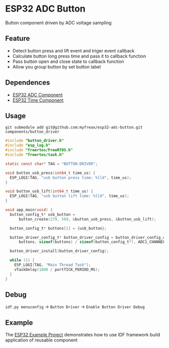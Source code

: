 # ESP32 ADC Button
Button component driven by ADC voltage sampling

## Feature
- Detect button press and lift event and triger event callback
- Calculate button long press time and pass it to callback function
- Pass button open and close state to callback function
- Allow you group button by set button label

## Dependences
- [ESP32 ADC Component](https://github.com/myfreax/esp32-adc)
- [ESP32 Time Component](https://github.com/myfreax/esp32-time)

## Usage
```shell
git submodule add git@github.com:myfreax/esp32-adc-button.git components/button_driver
```
```c
#include "button_driver.h"
#include "esp_log.h"
#include "freertos/FreeRTOS.h"
#include "freertos/task.h"

static const char* TAG = "BUTTON-DRIVER";

void button_usb_press(int64_t time_us) {
  ESP_LOGI(TAG, "usb button press time: %lld", time_us);
}

void button_usb_lift(int64_t time_us) {
  ESP_LOGI(TAG, "usb button lift time: %lld", time_us);
}

void app_main(void) {
  button_config_t* usb_button =
      button_create(279, 569, &button_usb_press, &button_usb_lift);

  button_config_t* buttons[1] = {usb_button};

  button_driver_config_t* button_driver_config = button_driver_config_create(
      buttons, sizeof(buttons) / sizeof(button_config_t*), ADC1_CHANNEL_0);

  button_driver_install(button_driver_config);

  while (1) {
    ESP_LOGI(TAG, "Main Thread Task");
    vTaskDelay(1000 / portTICK_PERIOD_MS);
  }
}
```
## Debug
`idf.py menuconfig` -> `Button Driver` -> `Enable Button Driver Debug`

## Example
The [ESP32 Example Project](https://github.com/myfreax/esp32-example-project) demonstrates how to use IDF framework build application of reusable component
